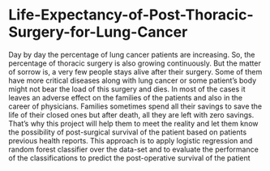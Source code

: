 # Life-Expectancy-of-Post-Thoracic-Surgery-for-Lung-Cancer
Day by day the percentage of lung cancer patients
are increasing. So, the percentage of thoracic surgery is also
growing continuously. But the matter of sorrow is, a very few
people stays alive after their surgery. Some of them have more
critical diseases along with lung cancer or some patient’s body
might not bear the load of this surgery and dies. In most of the
cases it leaves an adverse effect on the families of the patients
and also in the career of physicians. Families sometimes spend all
their savings to save the life of their closed ones but after death,
all they are left with zero savings. That’s why this project will
help them to meet the reality and let them know the possibility
of post-surgical survival of the patient based on patients previous
health reports. This approach is to apply logistic regression and
random forest classifier over the data-set and to evaluate the
performance of the classifications to predict the post-operative
survival of the patient
